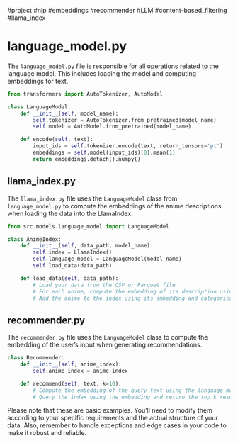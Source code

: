 #project #nlp #embeddings #recommender #LLM #content-based_filtering #llama_index
# language_model.py

The `language_model.py` file is responsible for all operations related to the language model. This includes loading the model and computing embeddings for text.

```python
from transformers import AutoTokenizer, AutoModel

class LanguageModel:
    def __init__(self, model_name):
        self.tokenizer = AutoTokenizer.from_pretrained(model_name)
        self.model = AutoModel.from_pretrained(model_name)

    def encode(self, text):
        input_ids = self.tokenizer.encode(text, return_tensors='pt')
        embeddings = self.model(input_ids)[0].mean(1)
        return embeddings.detach().numpy()
````

## llama_index.py

The `llama_index.py` file uses the `LanguageModel` class from `language_model.py` to compute the embeddings of the anime descriptions when loading the data into the LlamaIndex.

```python
from src.models.language_model import LanguageModel

class AnimeIndex:
    def __init__(self, data_path, model_name):
        self.index = LlamaIndex()
        self.language_model = LanguageModel(model_name)
        self.load_data(data_path)

    def load_data(self, data_path):
        # Load your data from the CSV or Parquet file
        # For each anime, compute the embedding of its description using the language model
        # Add the anime to the index using its embedding and categorical features
```

## recommender.py

The `recommender.py` file uses the `LanguageModel` class to compute the embedding of the user’s input when generating recommendations.

```python
class Recommender:
    def __init__(self, anime_index):
        self.anime_index = anime_index

    def recommend(self, text, k=10):
        # Compute the embedding of the query text using the language model
        # Query the index using the embedding and return the top k results
```

Please note that these are basic examples. You’ll need to modify them according to your specific requirements and the actual structure of your data. Also, remember to handle exceptions and edge cases in your code to make it robust and reliable.
